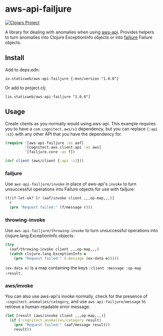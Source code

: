 # aws-api-failjure

[![Clojars Project](https://img.shields.io/clojars/v/io.staticweb/aws-api-failjure.svg)](https://clojars.org/io.staticweb/aws-api-failjure)

A library for dealing with anomalies when using [aws-api](https://github.com/cognitect-labs/aws-api). Provides helpers to turn anomalies into Clojure ExceptionInfo objects or into [failjure](https://github.com/adambard/failjure) Failure objects.

## Install

Add to deps.edn:
```edn
io.staticweb/aws-api-failjure {:mvn/version "1.0.0"}
```

Or add to project.clj:
```edn
[io.staticweb/aws-api-failjure "1.0.0"]
```

## Usage

Create clients as you normally would using aws-api. This example requires you to have a `com.cognitect.aws/s3` dependency, but you can replace `{:api :s3}` with any other API that you have the dependency for.

```clojure
(require '[aws-api-failjure :as aaf]
         '[cognitect.aws.client.api :as aws]
         '[failjure.core :as f])

(def client (aws/client {:api :s3}))
```

### failjure

Use `aws-api-failjure/invoke` in place of aws-api's `invoke` to turn unsuccessful operations into Failure objects for use with failjure:

```clojure
(f/if-let-ok? [r (aaf/invoke client ,,,op-map,,,)]
  r
  (prn "Request failed:" (f/message r)))
```

### throwing-invoke

Use `aws-api-failjure/throwing-invoke` to turn unsuccessful operations into clojure.lang.ExceptionInfo objects:

```clojure
(try
  (aaf/throwing-invoke client ,,,op-map,,,)
  (catch clojure.lang.ExceptionInfo e
    (prn "Request failed:" (:message (ex-data e)))))
```

`(ex-data e)` is a map containing the keys `:client :message :op-map :result`.

### aws/invoke

You can also use aws-api's invoke normally, check for the presence of `:cognitect.anomalies/category`, and use `aws-api-failjure/message` to retrieve a human-readable error message.

```clojure
(let [result (aws/invoke client ,,,op-map,,,)]
  (if (:cognitect.anomalies/category result)
    (prn "Request failed:" (aaf/message result))
    result))
```
